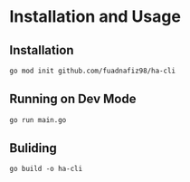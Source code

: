 # Installation and Usage

## Installation

```bash
go mod init github.com/fuadnafiz98/ha-cli
```

## Running on Dev Mode

```bash
go run main.go
```

## Buliding

```
go build -o ha-cli
```
